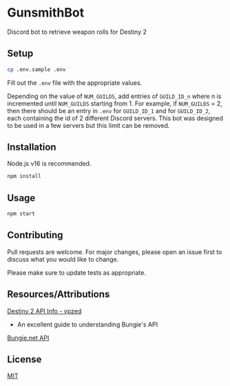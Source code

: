 # GunsmithBot

Discord bot to retrieve weapon rolls for Destiny 2

## Setup

```bash
cp .env.sample .env
```

Fill out the `.env` file with the appropriate values.

Depending on the value of `NUM_GUILDS`, add entries of `GUILD_ID_n` where n is incremented until `NUM_GUILDS` starting from 1. For example, if `NUM_GUILDS` = 2, then there should be an entry in `.env` for `GUILD_ID_1` and for `GUILD_ID_2`, each containing the id of 2 different Discord servers. This bot was designed to be used in a few servers but this limit can be removed.

## Installation

Node.js v16 is recommended.

```bash
npm install
```

## Usage

```bash
npm start
```

## Contributing

Pull requests are welcome. For major changes, please open an issue first to discuss what you would like to change.

Please make sure to update tests as appropriate.

## Resources/Attributions

[Destiny 2 API Info - vpzed](https://github.com/vpzed/Destiny2-API-Info/wiki/)

- An excellent guide to understanding Bungie's API

[Bungie.net API](https://bungie-net.github.io/multi/index.html)

## License

[MIT](./LICENSE)

